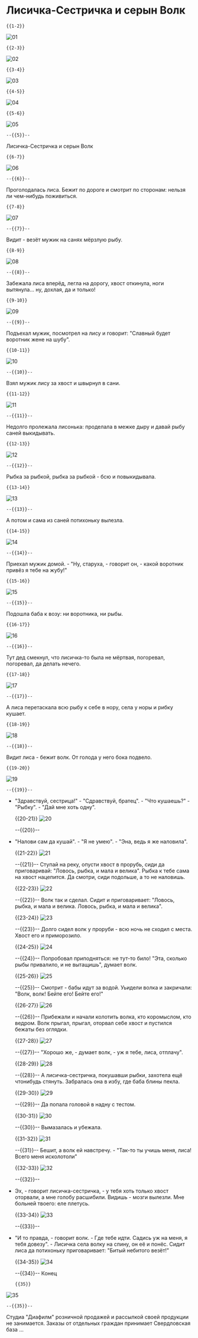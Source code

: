 <!--
author:   André Dietrich

email:    LiaScript@web.de

version:  0.0.1

language: en

mode:     Presentation

dark:     true

narrator: Russian Female

link:     https://cdnjs.cloudflare.com/ajax/libs/animate.css/3.7.2/animate.min.css

translation: Deutsch  translations/German.md

-->

# Лисичка-Сестричка и серын Волк


    {{1-2}}
![01](pic/1.png)<!--
style="width: calc(100vmin - 60px)"
class="animated fadeInDown" -->



    {{2-3}}
![02](pic/2.png)<!--
style="width: calc(100vmin - 60px)"
class="animated fadeInDown" -->



    {{3-4}}
![03](pic/3.png)<!--
style="width: calc(100vmin - 60px)"
class="animated fadeInDown" -->



    {{4-5}}
![04](pic/4.png)<!--
style="width: calc(100vmin - 60px)"
class="animated fadeInDown" -->



    {{5-6}}
![05](pic/5.png)<!--
style="width: calc(100vmin - 60px)"
class="animated fadeInDown" -->

    --{{5}}--
Лисичка-Сестричка и серын Волк



    {{6-7}}
![06](pic/6.png)<!--
style="width: calc(100vmin - 60px)"
class="animated fadeInDown" -->

    --{{6}}--
Проголодалась лиса. Бежит по дороге и смотрит по сторонам: нельзя ли чем-нибудь
поживиться.



    {{7-8}}
![07](pic/7.png)<!--
style="width: calc(100vmin - 60px)"
class="animated fadeInDown" -->

    --{{7}}--
Видит - везёт мужик на санях мёрзлую рыбу.



    {{8-9}}
![08](pic/8.png)<!--
style="width: calc(100vmin - 60px)"
class="animated fadeInDown" -->

    --{{8}}--
Забежала лиса вперёд, легла на дорогу, хвост откинула, ноги вытянула... ну,
дохлая, дa и только!



    {{9-10}}
![09](pic/9.png)<!--
style="width: calc(100vmin - 60px)"
class="animated fadeInDown" -->

    --{{9}}--
Подъехал мужик, посмотрел на лису и говорит: "Славный будет воротник жене на
шубу".



    {{10-11}}
![10](pic/10.png)<!--
style="width: calc(100vmin - 60px)"
class="animated fadeInDown" -->

    --{{10}}--
Взял мужик лису за хвост и швырнул в сани.



    {{11-12}}
![11](pic/11.png)<!--
style="width: calc(100vmin - 60px)"
class="animated fadeInDown" -->

    --{{11}}--
Недолго пролежала лисонька: проделала в межке дыру и давай рыбу саней
выкидывать.



    {{12-13}}
![12](pic/12.png)<!--
style="width: calc(100vmin - 60px)"
class="animated fadeInDown" -->

    --{{12}}--
Рыбка за рыбкой, рыбка за рыбкой - бсю и повыкидывала.



    {{13-14}}
![13](pic/13.png)<!--
style="width: calc(100vmin - 60px)"
class="animated fadeInDown" -->

    --{{13}}--
А потом и сама из саней потихоньку вылезла.



    {{14-15}}
![14](pic/14.png)<!--
style="width: calc(100vmin - 60px)"
class="animated fadeInDown" -->

    --{{14}}--
Приехал мужик домой. - "Ну, старуха, - говорит он, - какой воротник привёз я
тебе на жубу!"



    {{15-16}}
![15](pic/15.png)<!--
style="width: calc(100vmin - 60px)"
class="animated fadeInDown" -->

    --{{15}}--
Подошла баба к возу: ни воротника, ни рыбы.



    {{16-17}}
![16](pic/16.png)<!--
style="width: calc(100vmin - 60px)"
class="animated fadeInDown" -->

    --{{16}}--
Тут дед смекнул, что лисичка-то была не мёртвая, погоревал, погоревал, да делать
нечего.



    {{17-18}}
![17](pic/17.png)<!--
style="width: calc(100vmin - 60px)"
class="animated fadeInDown" -->

    --{{17}}--
А лиса перетаскала всю рыбу к себе в нору, села у норы и рибку кушает.



    {{18-19}}
![18](pic/18.png)<!--
style="width: calc(100vmin - 60px)"
class="animated fadeInDown" -->

    --{{18}}--
Видит лиса - бежит волк. От голода у него бока подвело.



    {{19-20}}
![19](pic/19.png)<!--
style="width: calc(100vmin - 60px)"
class="animated fadeInDown" -->

    --{{19}}--
- "Здравствуй, сестрица!" - "Сдравствуй, братец". - "Что кушаешь?" - "Рыбку". -
"Дай мне хоть одну".



    {{20-21}}
![20](pic/20.png)<!--
style="width: calc(100vmin - 60px)"
class="animated fadeInDown" -->

    --{{20}}--
- "Налови сам да кушай". - "Я не умею". - "Эна, ведь я же наловила".



    {{21-22}}
![21](pic/21.png)<!--
style="width: calc(100vmin - 60px)"
class="animated fadeInDown" -->

    --{{21}}--
Ступай на реку, опусти хвост в прорубь, сиди да приговаривай: "Ловось, рыбка, и
мала и велика". Рыбка к тебе сама на хвост нацепится. Да смотри, сиди подольше,
а то не наловишь.



    {{22-23}}
![22](pic/22.png)<!--
style="width: calc(100vmin - 60px)"
class="animated fadeInDown" -->

    --{{22}}--
Волк так и сделал. Сидит и приговаривает: "Ловось, рыбка, и мала и велика.
Ловось, рыбка, и мала и велика".



    {{23-24}}
![23](pic/23.png)<!--
style="width: calc(100vmin - 60px)"
class="animated fadeInDown" -->

    --{{23}}--
Долго сидел волк у проруби - всю ночь не сходил с места. Хвост его и
приморозило.



    {{24-25}}
![24](pic/24.png)<!--
style="width: calc(100vmin - 60px)"
class="animated fadeInDown" -->

    --{{24}}--
Попробовал приподняться: не тут-то било! "Эта, сколько рыбы привалило, и не
вытащишь", думает волк.



    {{25-26}}
![25](pic/25.png)<!--
style="width: calc(100vmin - 60px)"
class="animated fadeInDown" -->

    --{{25}}--
Смотрит - бабы идут за водой. Уьидели волка и закричали: "Волк, волк! Бейте его!
Бейте его!"



    {{26-27}}
![26](pic/26.png)<!--
style="width: calc(100vmin - 60px)"
class="animated fadeInDown" -->

    --{{26}}--
Прибежали и начали колотить волка, кто коромыслом, кто ведром. Волк прыгал,
прыгал, оторвал себе хвост и пустился бежаты без оглядки.



    {{27-28}}
![27](pic/27.png)<!--
style="width: calc(100vmin - 60px)"
class="animated fadeInDown" -->

    --{{27}}--
"Хорошо же, - думает волк, - уж я тебе, лиса, отплачу".



    {{28-29}}
![28](pic/28.png)<!--
style="width: calc(100vmin - 60px)"
class="animated fadeInDown" -->

    --{{28}}--
А лисичка-сестричка, покушавши рыбки, захотела ещё чтонибудь стянуть. Забралась
она в избу, где баба блины пекла.



    {{29-30}}
![29](pic/29.png)<!--
style="width: calc(100vmin - 60px)"
class="animated fadeInDown" -->

    --{{29}}--
Да попала головой в надну с тестом.



    {{30-31}}
![30](pic/30.png)<!--
style="width: calc(100vmin - 60px)"
class="animated fadeInDown" -->

    --{{30}}--
Вымазалась и убежала.



    {{31-32}}
![31](pic/31.png)<!--
style="width: calc(100vmin - 60px)"
class="animated fadeInDown" -->

    --{{31}}--
Бешит, а волк ей навстречу. - "Так-то ты учишь меня, лиса! Всего меня
исколотоли"



    {{32-33}}
![32](pic/32.png)<!--
style="width: calc(100vmin - 60px)"
class="animated fadeInDown" -->

    --{{32}}--
- Эх, - говорит лисичка-сестричка, - у тебя хоть только хвост оторвали, а мне
голобу расшибили. Видишь - мозги вылезли. Мне больней твоего: еле плетусь.



    {{33-34}}
![33](pic/33.png)<!--
style="width: calc(100vmin - 60px)"
class="animated fadeInDown" -->

    --{{33}}--
- "И то правда, - говорит волк. - Где тебе идти. Садись уж на меня, я тебя
довезу". - Лисичка села волку на спину, он её и понёс. Сидит лиса да потихоньку
приговаривает: "Битый небитого везёт!"



    {{34-35}}
![34](pic/34.png)<!--
style="width: calc(100vmin - 60px)"
class="animated fadeInDown" -->

    --{{34}}--
Конец



      {{35}}
![35](pic/35.png)<!--
style="width: calc(100vmin - 60px)"
class="animated fadeInDown" -->

    --{{35}}--
Студиа "Диафилм" розничной продажей и рассылкой своей продукции не занимается.
Заказы от отдельных граждан принимает Свердловская база ...
